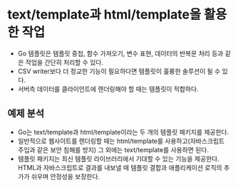 # text/template과 html/template을 활용한 작업

- Go 템플릿은 템플릿 중첩, 함수 가져오기, 변수 표현, 데이터의 반복문 처리 등과 같은 작업을 간단히 처리할 수 있다.
- CSV writer보다 더 정교한 기능이 필요하다면 템플릿이 훌륭한 솔루션이 될 수 있다.
- 서버측 데이터를 클라이언트에 렌더링해야 할 때는 템플릿이 적합하다.

## 예제 분석

- Go는 text/template과 html/template이라는 두 개의 템플릿 패키지를 제공한다.
- 일반적으로 웹사이트를 렌더링할 때는 html/template를 사용하고(자바스크립트 주입과 같은 보안 침해를 방지) 그 외에는 text/template를 사용하면 된다.
- 템플릿 패키지는 최신 템플릿 라이브러리에서 기대할 수 있는 기능을 제공한다. HTML과 자바스크립트로 결과를 내보낼 때 템플릿 결합과 애플리케이션 로직의 추가가 쉬우며 안정성을 보장한다.
